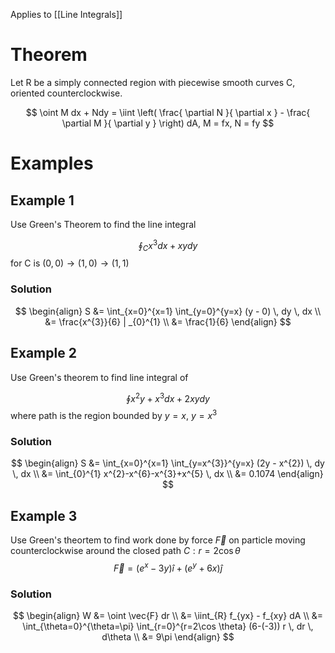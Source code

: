 Applies to [[Line Integrals]]

# Theorem

Let R be a simply connected region with piecewise smooth curves C, oriented counterclockwise.

$$
\oint M dx + Ndy = \iint \left( \frac{ \partial N }{ \partial x } - \frac{ \partial M }{ \partial y }  \right) dA, M = fx, N = fy
$$

# Examples

## Example 1

Use Green's Theorem to find the line integral

$$
\oint_{C} x^{3}dx + xydy
$$
for C is $(0, 0) \to (1, 0) \to (1, 1)$

### Solution

$$
\begin{align}
S &= \int_{x=0}^{x=1} \int_{y=0}^{y=x} (y - 0) \, dy  \, dx \\
&= \frac{x^{3}}{6} | _{0}^{1}  \\
&= \frac{1}{6}
\end{align}
$$

## Example 2

Use Green's theorem to find line integral  of 

$$
\oint x^{2}y + x^{3}dx + 2xydy
$$
where path is the region bounded by $y=x$, $y=x^{3}$

### Solution

$$
\begin{align}
S &= \int_{x=0}^{x=1} \int_{y=x^{3}}^{y=x} (2y - x^{2}) \, dy  \, dx \\
&= \int_{0}^{1} x^{2}-x^{6}-x^{3}+x^{5} \, dx \\
&= 0.1074
\end{align}
$$

## Example 3

Use Green's theortem to find work done by force $\vec{F}$ on particle moving counterclockwise around the closed path $C: r=2\cos \theta$
$$
\vec{F} = (e^{x} - 3y)\hat{i} + (e^{y}+ 6x)\hat{j}
$$

### Solution

$$
\begin{align}
W &= \oint \vec{F} dr \\ 
&= \iint_{R} f_{yx} - f_{xy} dA \\
&= \int_{\theta=0}^{\theta=\pi} \int_{r=0}^{r=2\cos \theta} (6-(-3)) 
r \, dr  \, d\theta  \\
&= 9\pi
\end{align}
$$